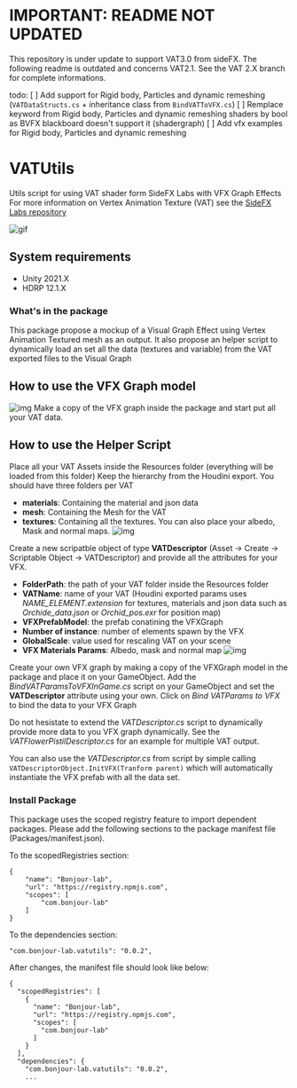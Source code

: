 # IMPORTANT: README NOT UPDATED
This repository is under update to support VAT3.0 from sideFX. 
The following readme is outdated and concerns VAT2.1. See the VAT 2.X branch for complete informations.

todo:
[ ] Add support for Rigid body, Particles and dynamic remeshing (```VATDataStructs.cs``` + inheritance class from ```BindVATToVFX.cs```)
[ ] Remplace keyword from Rigid body, Particles and dynamic remeshing shaders by bool as BVFX blackboard doesn't support it (shadergraph)
[ ] Add vfx examples for Rigid body, Particles and dynamic remeshing

# VATUtils
Utils script for using VAT shader form SideFX Labs with VFX Graph Effects
For more information on Vertex Animation Texture (VAT) see the [SideFX Labs repository](https://github.com/sideeffects/SideFXLabs)

![gif](https://i.imgur.com/QvUroaJ.gif)

System requirements
-------------------
- Unity 2021.X
- HDRP 12.1.X

### What's in the package
This package propose a mockup of a Visual Graph Effect using Vertex Animation Textured mesh as an output.
It also propose an helper script to dynamically load an set all the data (textures and variable) from the VAT exported files to the Visual Graph

## How to use the VFX Graph model
![img](https://i.imgur.com/kFFI8xn.png)
Make a copy of the VFX graph inside the package and start put all your VAT data.

## How to use the Helper Script
Place all your VAT Assets inside the Resources folder (everything will be loaded from this folder)
Keep the hierarchy from the Houdini export. You should have three folders per VAT
- **materials**: Containing the material and json data
- **mesh**: Containing the Mesh for the VAT
- **textures**: Containing all the textures. You can also place your albedo, Mask and normal maps.
![img](https://i.imgur.com/Ig3xazw.png)

Create a new scripatble object of type **VATDescriptor** (Asset → Create → Scriptable Object → VATDescriptor) and provide all the attributes for your VFX.
- **FolderPath**: the path of your VAT folder inside the Resources folder
- **VATName**: name of your VAT (Houdini exported params uses *NAME_ELEMENT.extension* for textures, materials and json data such as *Orchide_data.json* or *Orchid_pos.exr* for position map)
- **VFXPrefabModel**: the prefab conatining the VFXGraph
- **Number of instance**: number of elements spawn by the VFX
- **GlobalScale**: value used for rescaling VAT on your scene
- **VFX Materials Params**: Albedo, mask and normal map
![img](https://i.imgur.com/qpuC0X3.png)

Create your own VFX graph by making a copy of the VFXGraph model in the package and place it on your GameObject.
Add the *BindVATParamsToVFXInGame.cs* script on your GameObject and set the **VATDescriptor** attribute using your own.
Click on _Bind VATParams to VFX_ to bind the data to your VFX Graph

Do not hesistate to extend the *VATDescriptor.cs* script to dynamically provide more data to you VFX graph dynamically. 
See the _VATFlowerPistilDescriptor.cs_ for an example for multiple VAT output.

You can also use the _VATDescriptor.cs_ from script by simple calling ```VATDescriptorObject.InitVFX(Tranform parent)``` which will automatically instantiate the VFX prefab with all the data set.

### Install Package
This package uses the scoped registry feature to import dependent packages.
Please add the following sections to the package manifest file (Packages/manifest.json).

To the scopedRegistries section:
```
{
    "name": "Bonjour-lab",
    "url": "https://registry.npmjs.com",
    "scopes": [
        "com.bonjour-lab"
    ]
}
```

To the dependencies section:

```
"com.bonjour-lab.vatutils": "0.0.2",
```

After changes, the manifest file should look like below:
```
{
  "scopedRegistries": [
    {
      "name": "Bonjour-lab",
      "url": "https://registry.npmjs.com",
      "scopes": [
        "com.bonjour-lab"
      ]
    }
  ],
  "dependencies": {
    "com.bonjour-lab.vatutils": "0.0.2",
    ...
```

